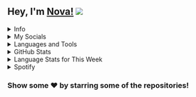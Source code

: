 ## Hey, I'm [Nova!](https://novas.quest) <img src="https://raw.githubusercontent.com/xosupernova/xosupernova/master/wave.gif" width="30px">

<details><summary>Info</summary>
<p>

- 🔭 I’m currently working on [HyberHost](https://hyberhost.com/).
- 🌱 I’m currently learning TypeScript / C#.
- 🏫 I’m currently studying [BSc (Honours) Computing and IT (Communications and Networking)](http://www.open.ac.uk/courses/computing-it/degrees/bsc-computing-it-communications-networking-q62-cnet)
- 💬 Ask me about Game Hosting.
- 📫 How to reach me: **COMING SOON**
- 😄 Pronouns: She/Her
- 😎 Fun fact: I spend almost 12 hours listening songs every day.
</p>
</details>

<details><summary>My Socials</summary>
<p>

<!-- [![Twitter: HeyJack0001](https://img.shields.io/twitter/follow/HeyJack0001?style=social)](https://twitter.com/HeyJack0001) -->
<!-- [![Linkedin: HeyJack0001](https://img.shields.io/badge/-HeyJack0001-blue?style=flat-square&logo=Linkedin&logoColor=white&link=https://www.linkedin.com/in/HeyJack0001/)](https://www.linkedin.com/in/HeyJack0001/) -->
[![GitHub xosupernova](https://img.shields.io/github/followers/xosupernova?label=follow&style=social)](https://github.com/xosupernova)
[![Website](https://img.shields.io/badge/PortfolioWebsite-lunas.quest-2648ff?style=flat-square&logo=google-chrome)](https://lunas.quest/)
<!-- [![discord](https://img.shields.io/badge/Discord-HeyJack%230001-7289DA?logo=discord)](https://discordapp.com/users/203317216106512384) -->
</p>
</details>

<details><summary>Languages and Tools</summary>
<p> 

<code><a href="https://www.javascript.com/"><img height="20" src="https://raw.githubusercontent.com/github/explore/80688e429a7d4ef2fca1e82350fe8e3517d3494d/topics/javascript/javascript.png"></a></code>
<code><a href="https://nodejs.org/"><img height="20" src="https://raw.githubusercontent.com/github/explore/80688e429a7d4ef2fca1e82350fe8e3517d3494d/topics/nodejs/nodejs.png"></a></code>
<code><a href="https://reactjs.org/"><img height="20" src="https://raw.githubusercontent.com/github/explore/80688e429a7d4ef2fca1e82350fe8e3517d3494d/topics/react/react.png"></a></code>
<code><a href="https://www.json.org/"><img height="20" src="https://raw.githubusercontent.com/github/explore/80688e429a7d4ef2fca1e82350fe8e3517d3494d/topics/json/json.png"></a></code>
<code><a href="https://es6.io/"><img height="20" src="https://raw.githubusercontent.com/github/explore/80688e429a7d4ef2fca1e82350fe8e3517d3494d/topics/es6/es6.png"></a></code>
<code><a href="https://www.docker.com/"><img height="20" src="https://raw.githubusercontent.com/github/explore/80688e429a7d4ef2fca1e82350fe8e3517d3494d/topics/docker/docker.png"></a></code>
<code><a href="https://babeljs.io/"><img height="20" src="https://raw.githubusercontent.com/github/explore/80688e429a7d4ef2fca1e82350fe8e3517d3494d/topics/babel/babel.png"></a></code>
</p>
</details>

<details><summary>GitHub Stats</summary>
<p>

<a href="https://github.com/xosupernova">
 <img align="center" src="https://github-readme-stats.vercel.app/api?username=xosupernova&show_icons=true&theme=dark&line_height=27" alt="Luna's github stats"/>
</a>
</p>
</details>

<details><summary>Language Stats for This Week</summary>
<p>

<!--START_SECTION:waka-->
![Code Time](http://img.shields.io/badge/Code%20Time-364%20hrs%205%20mins-blue)

![Profile Views](http://img.shields.io/badge/Profile%20Views-0-blue)

**🐱 My GitHub Data** 

> 📦 560.5 kB Used in GitHub's Storage 
 > 
> 🏆 1 Contributions in the Year 2025
 > 
> 💼 Opted to Hire
 > 
> 📜 8 Public Repositories 
 > 
> 🔑 10 Private Repositories 
 > 
**I'm a Night 🦉** 

```text
🌞 Morning                0 commits           ░░░░░░░░░░░░░░░░░░░░░░░░░   00.00 % 
🌆 Daytime                47 commits          ███░░░░░░░░░░░░░░░░░░░░░░   10.28 % 
🌃 Evening                237 commits         █████████████░░░░░░░░░░░░   51.86 % 
🌙 Night                  173 commits         █████████░░░░░░░░░░░░░░░░   37.86 % 
```
📅 **I'm Most Productive on Thursday** 

```text
Monday                   68 commits          ████░░░░░░░░░░░░░░░░░░░░░   14.88 % 
Tuesday                  63 commits          ███░░░░░░░░░░░░░░░░░░░░░░   13.79 % 
Wednesday                35 commits          ██░░░░░░░░░░░░░░░░░░░░░░░   07.66 % 
Thursday                 154 commits         ████████░░░░░░░░░░░░░░░░░   33.70 % 
Friday                   97 commits          █████░░░░░░░░░░░░░░░░░░░░   21.23 % 
Saturday                 32 commits          ██░░░░░░░░░░░░░░░░░░░░░░░   07.00 % 
Sunday                   8 commits           ░░░░░░░░░░░░░░░░░░░░░░░░░   01.75 % 
```


📊 **This Week I Spent My Time On** 

```text
🕑︎ Time Zone: Europe/London

💬 Programming Languages: 
Astro                    3 hrs 35 mins       ████████████░░░░░░░░░░░░░   46.91 % 
JavaScript               1 hr 23 mins        █████░░░░░░░░░░░░░░░░░░░░   18.26 % 
TypeScript               49 mins             ███░░░░░░░░░░░░░░░░░░░░░░   10.85 % 
JSON                     40 mins             ██░░░░░░░░░░░░░░░░░░░░░░░   08.72 % 
Bash                     33 mins             ██░░░░░░░░░░░░░░░░░░░░░░░   07.26 % 

🔥 Editors: 
VS Code                  7 hrs 39 mins       █████████████████████████   100.00 % 

🐱‍💻 Projects: 
portfolio                7 hrs 39 mins       █████████████████████████   100.00 % 

💻 Operating System: 
Windows                  7 hrs 39 mins       █████████████████████████   100.00 % 
```

**I Mostly Code in JavaScript** 

```text
JavaScript               6 repos             ████████████░░░░░░░░░░░░░   50.00 % 
Lua                      2 repos             ████░░░░░░░░░░░░░░░░░░░░░   16.67 % 
Astro                    1 repo              ██░░░░░░░░░░░░░░░░░░░░░░░   08.33 % 
CSS                      1 repo              ██░░░░░░░░░░░░░░░░░░░░░░░   08.33 % 
PowerShell               1 repo              ██░░░░░░░░░░░░░░░░░░░░░░░   08.33 % 
```



**Timeline**

![Lines of Code chart](https://raw.githubusercontent.com/xosupernova/xosupernova/master/assets/bar_graph.png)


 Last Updated on 25/01/2025 08:34:00 UTC
<!--END_SECTION:waka-->
</p>
</details>

<details><summary>Spotify</summary>
<p>

[![spotify-github-profile](https://spotify-github-profile.vercel.app/api/view?uid=h0sd8uxnbq3rs51ob32cqilmn&cover_image=true&theme=default)](https://github.com/kittinan/spotify-github-profile)
</p>
</details>

### Show some ❤️ by starring some of the repositories!
